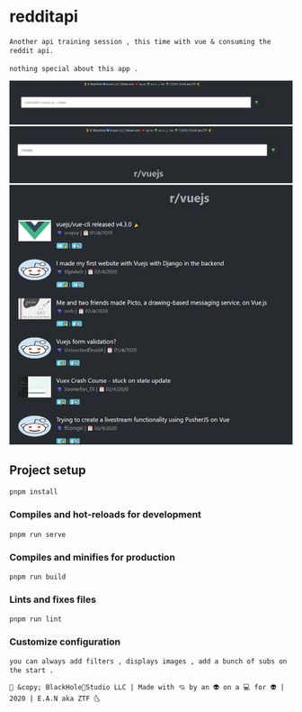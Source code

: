 # redditapi

```
Another api training session , this time with vue & consuming the reddit api.

nothing special about this app .
```

![Screenshot](src/assets/1.png)
![Screenshot](src/assets/2.png)
![Screenshot](src/assets/3.png)

## Project setup

```
pnpm install
```

### Compiles and hot-reloads for development

```
pnpm run serve
```

### Compiles and minifies for production

```
pnpm run build
```

### Lints and fixes files

```
pnpm run lint
```

### Customize configuration

```
you can always add filters , displays images , add a bunch of subs on the start .
```

```
🌛 &copy; BlackHole🌌Studio LLC | Made with 💘 by an 👽 on a 💻 for 👽 | 2020 | E.A.N aka ZTF 🌜
```
